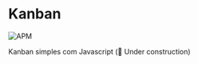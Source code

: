 # Kanban

<img alt="APM" src="https://img.shields.io/apm/l/vim-mode?color=crimson&logo=none">

 Kanban simples com Javascript (:construction: Under construction)
